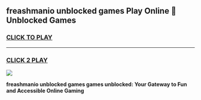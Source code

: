 
## freashmanio unblocked games Play Online 👋 Unblocked Games
<h3>
<a href="https://premium.freeplayer.one?title=freashmanio_unblocked_games&ref=19F">CLICK TO PLAY</a></h3>
<hr>

<h3>
<a href="https://premium.freeplayer.one?title=freashmanio_unblocked_games&ref=19F">CLICK 2 PLAY</a>
  
</h3>

<a href="https://premium.freeplayer.one?title=freashmanio_unblocked_games&ref=19F"><img src="https://clearcache.store/games.png"></a>


**freashmanio unblocked games games unblocked: Your Gateway to Fun and Accessible Online Gaming**
